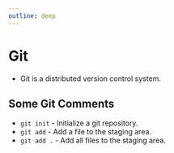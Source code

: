 ```yaml
---
outline: deep
---
```


# Git
- Git is a distributed version control system.

## Some Git Comments
- `git init` - Initialize a git repository.
- `git add` - Add a file to the staging area.
- `git add .` - Add all files to the staging area.